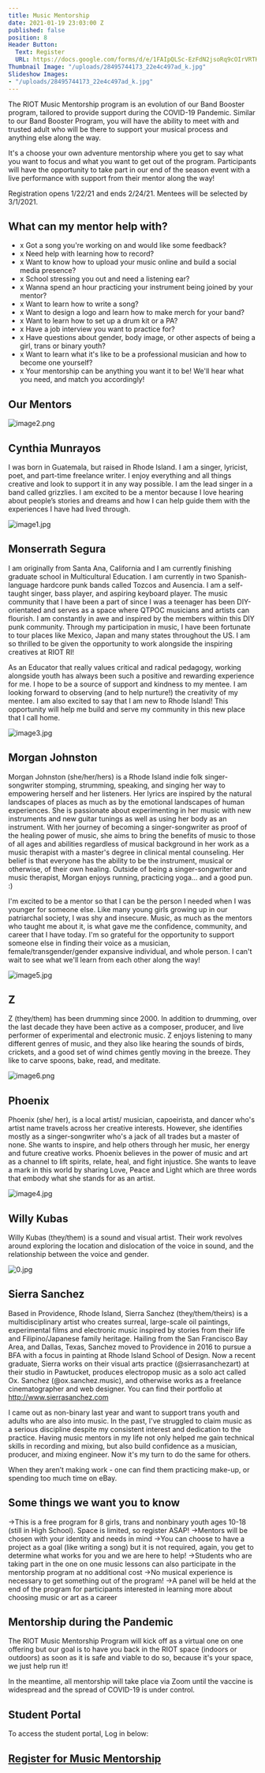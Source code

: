 ```yaml
---
title: Music Mentorship
date: 2021-01-19 23:03:00 Z
published: false
position: 8
Header Button:
  Text: Register
  URL: https://docs.google.com/forms/d/e/1FAIpQLSc-EzFdN2jsoRq9cOIrVRTHS2wHqnEM4tZO0-weRgv-su0OQg/viewform?usp=sf_link
Thumbnail Image: "/uploads/28495744173_22e4c497ad_k.jpg"
Slideshow Images:
- "/uploads/28495744173_22e4c497ad_k.jpg"
---
```


The RIOT Music Mentorship program is an evolution of our Band Booster program, tailored to provide support during the COVID-19 Pandemic.  Similar to our Band Booster Program, you will have the ability to meet with and trusted adult who will be there to support your musical process and anything else along the way. 

It's a choose your own adventure mentorship where you get to say what you want to focus and what you want to get out of the program. Participants will have the opportunity to take part in our end of the season event with a live performance with support from their mentor along the way!

Registration opens 1/22/21 and ends 2/24/21. Mentees will be selected by 3/1/2021.

## What can my mentor help with?

* x Got a song you're working on and would like some feedback? 
* x Need help with learning how to record?
* x Want to know how to upload your music online and build a social media presence? 
* x School stressing you out and need a listening ear?
* x Wanna spend an hour practicing your instrument being joined by your mentor? 
* x Want to learn how to write a song? 
* x Want to design a logo and learn how to make merch for your band? 
* x Want to learn how to set up a drum kit or a PA?  
* x Have a job interview you want to practice for? 
* x Have questions about gender, body image, or other aspects of being a girl, trans or binary youth? 
* x Want to learn what it's like to be a professional musician and how to become one yourself?
* x Your mentorship can be anything you want it to be! We'll hear what you need, and match you accordingly!

## Our Mentors

![image2.png](/uploads/image2.png)
## Cynthia Munrayos

I was born in Guatemala, but raised in Rhode Island. I am a singer, lyricist, poet, and part-time freelance writer. I enjoy everything and all things creative and look to support it in any way possible. I am the lead singer in a band called grizzlies. I am excited to be a mentor because I love hearing about people’s stories and dreams and how I can help guide them with the experiences I have had lived through. 

![image1.jpg](/uploads/image1.jpg)
## Monserrath Segura

I am originally from Santa Ana, California and I am currently finishing graduate school in Multicultural Education. I am currently in two Spanish-language hardcore punk bands called Tozcos and Ausencia. I am a self-taught singer, bass player, and aspiring keyboard player. The music community that I have been a part of since I was a teenager has been DIY-orientated and serves as a space where QTPOC musicians and artists can flourish. I am constantly in awe and inspired by the members within this DIY punk community. Through my participation in music, I have been fortunate to tour places like Mexico, Japan and many states throughout the US. I am so thrilled to be given the opportunity to work alongside the inspiring creatives at RIOT RI! 

As an Educator that really values critical and radical pedagogy, working alongside youth has always been such a positive and rewarding experience for me. I hope to be a source of support and kindness to my mentee. I am looking forward to observing (and to help nurture!) the creativity of my mentee. I am also excited to say that I am new to Rhode Island! This opportunity will help me build and serve my community in this new place that I call home. 

![image3.jpg](/uploads/image3.jpg)
## Morgan Johnston

Morgan Johnston (she/her/hers) is a Rhode Island indie folk singer-songwriter stomping, strumming, speaking, and singing her way to empowering herself and her listeners. Her lyrics are inspired by the natural landscapes of places as much as by the emotional landscapes of human experiences. She is passionate about experimenting in her music with new instruments and new guitar tunings as well as using her body as an instrument. With her journey of becoming a singer-songwriter as proof of the healing power of music, she aims to bring the benefits of music to those of all ages and abilities regardless of musical background in her work as a music therapist with a master's degree in clinical mental counseling. Her belief is that everyone has the ability to be the instrument, musical or otherwise, of their own healing. Outside of being a singer-songwriter and music therapist, Morgan enjoys running, practicing yoga... and a good pun. :)

I'm excited to be a mentor so that I can be the person I needed when I was younger for someone else. Like many young girls growing up in our patriarchal society, I was shy and insecure. Music, as much as the mentors who taught me about it, is what gave me the confidence, community, and career that I have today. I'm so grateful for the opportunity to support someone else in finding their voice as a musician, female/transgender/gender expansive individual, and whole person. I can't wait to see what we'll learn from each other along the way!

![image5.jpg](/uploads/image5.jpg)
## Z

Z (they/them) has been drumming since 2000. In addition to drumming, over the last decade they have been active as a composer, producer, and live performer of experimental and electronic music. Z enjoys listening to many different genres of music, and they also like hearing the sounds of birds, crickets, and a good set of wind chimes gently moving in the breeze. They like to carve spoons, bake, read, and meditate. 


![image6.png](/uploads/image6.png)
## Phoenix

Phoenix (she/ her), is a local artist/ musician, capoeirista, and dancer who's artist name travels across her creative interests. However, she identifies mostly as a singer-songwriter who's a jack of all trades but a master of none. She wants to inspire, and help others through her music, her energy and future creative works. Phoenix believes in the power of music and art as a channel to lift spirits, relate, heal, and fight injustice. She wants to leave a mark in this world by sharing Love, Peace and Light which are three words that embody what she stands for as an artist. 

![image4.jpg](/uploads/image4.jpg)
## Willy Kubas

Willy Kubas (they/them) is a sound and visual artist. Their work revolves around exploring the location and dislocation of the voice in sound, and the relationship between the voice and gender.

![0.jpg](/uploads/0.jpg)
## Sierra Sanchez

Based in Providence, Rhode Island, Sierra Sanchez (they/them/theirs) is a multidisciplinary artist who creates surreal, large-scale oil paintings, experimental films and electronic music inspired by stories from their life and Filipino/Japanese family heritage. Hailing from the San Francisco Bay Area, and Dallas, Texas, Sanchez moved to Providence in 2016 to pursue a BFA with a focus in painting at Rhode Island School of Design. Now a recent graduate, Sierra works on their visual arts practice (@sierrasanchezart) at their studio in Pawtucket, produces electropop music as a solo act called Ox. Sanchez (@ox.sanchez.music), and otherwise works as a freelance cinematographer and web designer. You can find their portfolio at http://www.sierrasanchez.com

I came out as non-binary last year and want to support trans youth and adults who are also into music. In the past, I've struggled to claim music as a serious discipline despite my consistent interest and dedication to the practice. Having music mentors in my life not only helped me gain technical skills in recording and mixing, but also build confidence as a musician, producer, and mixing engineer. Now it's my turn to do the same for others.

When they aren’t making work - one can find them practicing make-up, or spending too much time on eBay.


## Some things we want you to know

->This is a free program for 8 girls, trans and nonbinary youth ages 10-18 (still in High School). Space is limited, so register ASAP!
->Mentors will be chosen with your identity and needs in mind
->You can choose to have a project as a goal (like writing a song) but it is not required, again, you get to determine what works for you and we are here to help!
->Students who are taking part in the one on one music lessons can also participate in the mentorship program at no additional cost
->No musical experience is necessary to get something out of the program!
->A panel will be held at the end of the program for participants interested in learning more about choosing music or art as a career




## Mentorship during the Pandemic

The RIOT Music Mentorship Program will kick off as a virtual one on one offering but our goal is to have you back in the RIOT space (indoors or outdoors) as soon as it is safe and viable to do so, because it's your space, we just help run it!

In the meantime, all mentorship will take place via Zoom until the vaccine is widespread and the spread of COVID-19 is under control.


## Student Portal

To access the student portal, Log in below:
<script type='text/javascript' src='https://app.mymusicstaff.com/Widget/v2/Login.ashx'></script>

## [Register for Music Mentorship](https://docs.google.com/forms/d/e/1FAIpQLSc-EzFdN2jsoRq9cOIrVRTHS2wHqnEM4tZO0-weRgv-su0OQg/viewform?usp=sf_link)